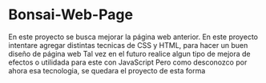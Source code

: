 # Bonsai-Web-Page
En este proyecto se busca mejorar la página web anterior.
En este proyecto intentare agregar distintas tecnicas de CSS y HTML, para hacer un buen diseño de página web
Tal vez en el futuro realice algun tipo de mejora de efectos o utilidada para este con JavaScript
Pero como desconozco por ahora esa tecnologia, se quedara el proyecto de esta forma
